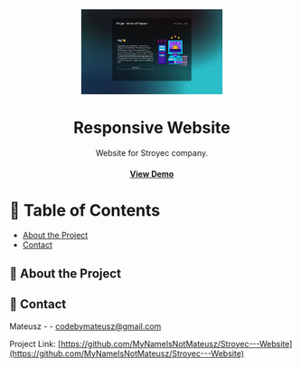 <div align='center'>

<img src=https://raw.githubusercontent.com/MyNameIsNotMateusz/Stroyec---Website/main/images/preview.JPG alt="logo" width=250 height=150 />

<h1>Responsive Website</h1>
<p>Website for Stroyec company.</p>

<h4> <a href=https://mynameisnotmateusz.github.io/Stroyec---Website/>View Demo</a> <span>

</div>

# :notebook_with_decorative_cover: Table of Contents

- [About the Project](#star2-about-the-project)
- [Contact](#handshake-contact)


## :star2: About the Project

## :handshake: Contact

Mateusz - - codebymateusz@gmail.com

Project Link: [https://github.com/MyNameIsNotMateusz/Stroyec---Website](https://github.com/MyNameIsNotMateusz/Stroyec---Website)
